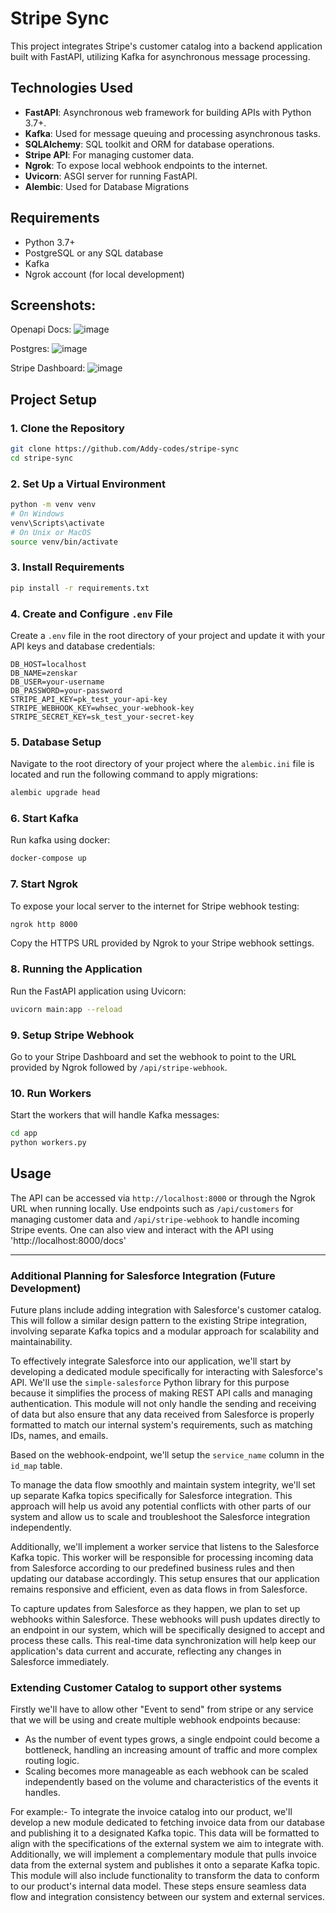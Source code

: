 # Stripe Sync
This project integrates Stripe's customer catalog into a backend application built with FastAPI, utilizing Kafka for asynchronous message processing.

## Technologies Used
- **FastAPI**: Asynchronous web framework for building APIs with Python 3.7+.
- **Kafka**: Used for message queuing and processing asynchronous tasks.
- **SQLAlchemy**: SQL toolkit and ORM for database operations.
- **Stripe API**: For managing customer data.
- **Ngrok**: To expose local webhook endpoints to the internet.
- **Uvicorn**: ASGI server for running FastAPI.
- **Alembic**: Used for Database Migrations

## Requirements
- Python 3.7+
- PostgreSQL or any SQL database
- Kafka
- Ngrok account (for local development)

## Screenshots:

Openapi Docs:
![image](https://github.com/Addy-codes/stripe-sync/assets/72205091/3623b96c-73f6-4c92-bb37-c6c5cc4b7c4c)

Postgres:
![image](https://github.com/Addy-codes/stripe-sync/assets/72205091/734bc8bc-373a-4b62-a104-221ea1bb8ea2)

Stripe Dashboard:
![image](https://github.com/Addy-codes/stripe-sync/assets/72205091/20b090eb-dac8-4714-afec-b3ce33026d64)


## Project Setup

### 1. Clone the Repository
```bash
git clone https://github.com/Addy-codes/stripe-sync
cd stripe-sync
```

### 2. Set Up a Virtual Environment
```bash
python -m venv venv
# On Windows
venv\Scripts\activate
# On Unix or MacOS
source venv/bin/activate
```

### 3. Install Requirements
```bash
pip install -r requirements.txt
```

### 4. Create and Configure `.env` File
Create a `.env` file in the root directory of your project and update it with your API keys and database credentials:
```plaintext
DB_HOST=localhost
DB_NAME=zenskar
DB_USER=your-username
DB_PASSWORD=your-password
STRIPE_API_KEY=pk_test_your-api-key
STRIPE_WEBHOOK_KEY=whsec_your-webhook-key
STRIPE_SECRET_KEY=sk_test_your-secret-key
```
### 5. Database Setup
Navigate to the root directory of your project where the `alembic.ini` file is located and run the following command to apply migrations:
```bash
alembic upgrade head
```
### 6. Start Kafka
Run kafka using docker:
```bash
docker-compose up
```
### 7. Start Ngrok
To expose your local server to the internet for Stripe webhook testing:
```bash
ngrok http 8000
```
Copy the HTTPS URL provided by Ngrok to your Stripe webhook settings.

### 8. Running the Application
Run the FastAPI application using Uvicorn:
```bash
uvicorn main:app --reload
```

### 9. Setup Stripe Webhook
Go to your Stripe Dashboard and set the webhook to point to the URL provided by Ngrok followed by `/api/stripe-webhook`.

### 10. Run Workers
Start the workers that will handle Kafka messages:
```bash
cd app
python workers.py
```

## Usage
The API can be accessed via `http://localhost:8000` or through the Ngrok URL when running locally. Use endpoints such as `/api/customers` for managing customer data and `/api/stripe-webhook` to handle incoming Stripe events.
One can also view and interact with the API using 'http://localhost:8000/docs'

---

### Additional Planning for Salesforce Integration (Future Development)
Future plans include adding integration with Salesforce's customer catalog. This will follow a similar design pattern to the existing Stripe integration, involving separate Kafka topics and a modular approach for scalability and maintainability.

To effectively integrate Salesforce into our application, we'll start by developing a dedicated module specifically for interacting with Salesforce's API. We'll use the `simple-salesforce` Python library for this purpose because it simplifies the process of making REST API calls and managing authentication. This module will not only handle the sending and receiving of data but also ensure that any data received from Salesforce is properly formatted to match our internal system's requirements, such as matching IDs, names, and emails.

Based on the webhook-endpoint, we'll setup the `service_name` column in the `id_map` table.

To manage the data flow smoothly and maintain system integrity, we'll set up separate Kafka topics specifically for Salesforce integration. This approach will help us avoid any potential conflicts with other parts of our system and allow us to scale and troubleshoot the Salesforce integration independently.

Additionally, we'll implement a worker service that listens to the Salesforce Kafka topic. This worker will be responsible for processing incoming data from Salesforce according to our predefined business rules and then updating our database accordingly. This setup ensures that our application remains responsive and efficient, even as data flows in from Salesforce.

To capture updates from Salesforce as they happen, we plan to set up webhooks within Salesforce. These webhooks will push updates directly to an endpoint in our system, which will be specifically designed to accept and process these calls. This real-time data synchronization will help keep our application's data current and accurate, reflecting any changes in Salesforce immediately.

### Extending Customer Catalog to support other systems

Firstly we'll have to allow other "Event to send" from stripe or any service that we will be using and create multiple webhook endpoints because:
- As the number of event types grows, a single endpoint could become a bottleneck, handling an increasing amount of traffic and more complex routing logic.
- Scaling becomes more manageable as each webhook can be scaled independently based on the volume and characteristics of the events it handles.

For example:- To integrate the invoice catalog into our product, we'll develop a new module dedicated to fetching invoice data from our database and publishing it to a designated Kafka topic. This data will be formatted to align with the specifications of the external system we aim to integrate with. Additionally, we will implement a complementary module that pulls invoice data from the external system and publishes it onto a separate Kafka topic. This module will also include functionality to transform the data to conform to our product's internal data model. These steps ensure seamless data flow and integration consistency between our system and external services.
